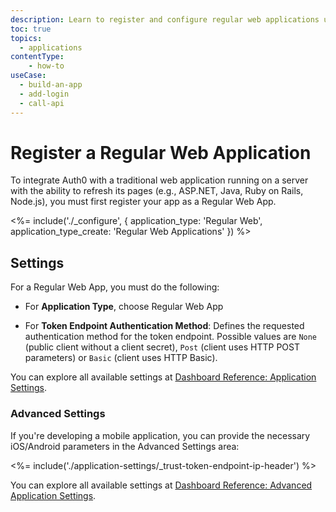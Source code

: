 ```yaml
---
description: Learn to register and configure regular web applications using the Auth0 Dashboard.
toc: true
topics:
  - applications
contentType: 
    - how-to
useCase:
  - build-an-app
  - add-login
  - call-api
---
```

# Register a Regular Web Application

To integrate Auth0 with a traditional web application running on a server with the ability to refresh its pages (e.g., ASP.NET, Java, Ruby on Rails, Node.js), you must first register your app as a Regular Web App.

<%= include('./_configure', { application_type: 'Regular Web', application_type_create: 'Regular Web Applications' }) %>

## Settings

For a Regular Web App, you must do the following:

- For **Application Type**, choose Regular Web App

- For **Token Endpoint Authentication Method**: Defines the requested authentication method for the token endpoint. Possible values are `None` (public client without a client secret), `Post` (client uses HTTP POST parameters) or `Basic` (client uses HTTP Basic).

You can explore all available settings at [Dashboard Reference: Application Settings](/reference/dashboard/settings-applications). 

### Advanced Settings

If you're developing a mobile application, you can provide the necessary iOS/Android parameters in the Advanced Settings area:

<%= include('./application-settings/_trust-token-endpoint-ip-header') %>

You can explore all available settings at [Dashboard Reference: Advanced Application Settings](/reference/dashboard/settings-applications-advanced). 
